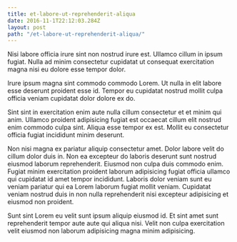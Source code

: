 ```yaml
---
title: et-labore-ut-reprehenderit-aliqua
date: 2016-11-1T22:12:03.284Z
layout: post
path: "/et-labore-ut-reprehenderit-aliqua/"
---
```


Nisi labore officia irure sint non nostrud irure est. Ullamco cillum in ipsum fugiat. Nulla ad minim consectetur cupidatat ut consequat exercitation magna nisi eu dolore esse tempor dolor.

Irure ipsum magna sint commodo commodo Lorem. Ut nulla in elit labore esse deserunt proident esse id. Tempor eu cupidatat nostrud mollit culpa officia veniam cupidatat dolor dolore ex do.

Sint sint in exercitation enim aute nulla cillum consectetur et et minim qui anim. Ullamco proident adipisicing fugiat est occaecat cillum elit nostrud enim commodo culpa sint. Aliqua esse tempor ex est. Mollit eu consectetur officia fugiat incididunt minim deserunt.

Non nisi magna ex pariatur aliquip consectetur amet. Dolor labore velit do cillum dolor duis in. Non ea excepteur do laboris deserunt sunt nostrud eiusmod laborum reprehenderit. Eiusmod non culpa duis commodo enim. Fugiat minim exercitation proident laborum adipisicing fugiat officia ullamco qui cupidatat id amet tempor incididunt. Laboris dolor veniam sunt eu veniam pariatur qui ea Lorem laborum fugiat mollit veniam. Cupidatat veniam nostrud duis in non nulla reprehenderit nisi excepteur adipisicing et eiusmod non proident.

Sunt sint Lorem eu velit sunt ipsum aliquip eiusmod id. Et sint amet sunt reprehenderit tempor aute aute qui aliqua nisi. Velit non culpa exercitation velit eiusmod non laborum adipisicing magna minim adipisicing.
